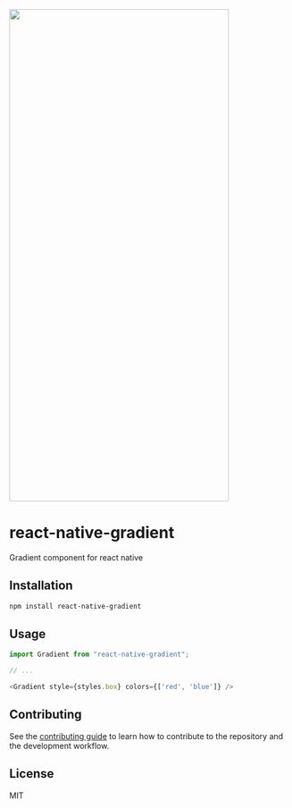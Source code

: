 <img src="https://github.com/duguyihou/react-native-gradient/assets/9347790/b0ecb56f-eb78-4aec-bf2e-0eb38b5a2605" width="393" height="881" />

# react-native-gradient

Gradient component for react native

## Installation

```sh
npm install react-native-gradient
```

## Usage

```js
import Gradient from "react-native-gradient";

// ...

<Gradient style={styles.box} colors={['red', 'blue']} />
```

## Contributing

See the [contributing guide](CONTRIBUTING.md) to learn how to contribute to the repository and the development workflow.

## License

MIT
